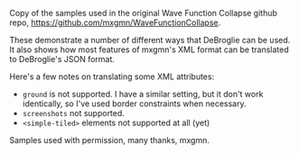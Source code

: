 Copy of the samples used in the original Wave Function Collapse github repo, https://github.com/mxgmn/WaveFunctionCollapse.

These demonstrate a number of different ways that DeBroglie can be used. It also shows how most features of mxgmn's XML format can be translated to DeBroglie's JSON format.

Here's a few notes on translating some XML attributes:

 * `ground` is not supported. I have a similar setting, but it  don't work identically, so I've used 
    border constraints when necessary.
 * `screenshots` not supported.
 * `<simple-tiled>` elements not supported at all (yet)

Samples used with permission, many thanks, mxgmn.